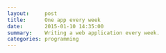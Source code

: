 ```yaml
---
layout:     post
title:      One app every week
date:       2015-01-10 14:35:00
summary:    Writing a web application every week.
categories: programming
---
```


